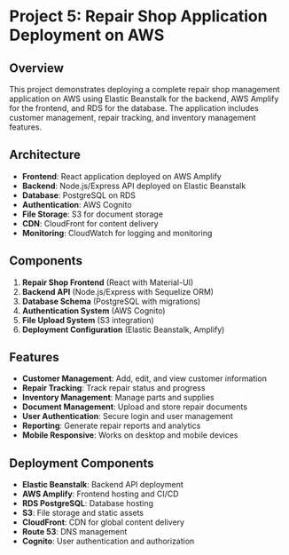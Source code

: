 # Project 5: Repair Shop Application Deployment on AWS

## Overview
This project demonstrates deploying a complete repair shop management application on AWS using Elastic Beanstalk for the backend, AWS Amplify for the frontend, and RDS for the database. The application includes customer management, repair tracking, and inventory management features.

## Architecture
- **Frontend**: React application deployed on AWS Amplify
- **Backend**: Node.js/Express API deployed on Elastic Beanstalk
- **Database**: PostgreSQL on RDS
- **Authentication**: AWS Cognito
- **File Storage**: S3 for document storage
- **CDN**: CloudFront for content delivery
- **Monitoring**: CloudWatch for logging and monitoring

## Components
1. **Repair Shop Frontend** (React with Material-UI)
2. **Backend API** (Node.js/Express with Sequelize ORM)
3. **Database Schema** (PostgreSQL with migrations)
4. **Authentication System** (AWS Cognito)
5. **File Upload System** (S3 integration)
6. **Deployment Configuration** (Elastic Beanstalk, Amplify)

## Features
- **Customer Management**: Add, edit, and view customer information
- **Repair Tracking**: Track repair status and progress
- **Inventory Management**: Manage parts and supplies
- **Document Management**: Upload and store repair documents
- **User Authentication**: Secure login and user management
- **Reporting**: Generate repair reports and analytics
- **Mobile Responsive**: Works on desktop and mobile devices

## Deployment Components
- **Elastic Beanstalk**: Backend API deployment
- **AWS Amplify**: Frontend hosting and CI/CD
- **RDS PostgreSQL**: Database hosting
- **S3**: File storage and static assets
- **CloudFront**: CDN for global content delivery
- **Route 53**: DNS management
- **Cognito**: User authentication and authorization
